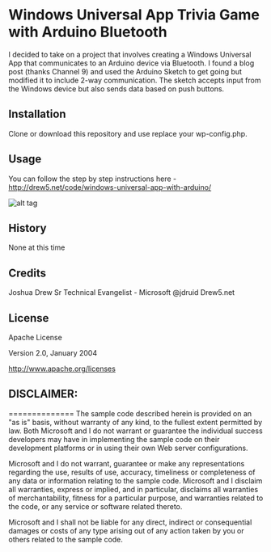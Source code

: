 # Windows Universal App Trivia Game with Arduino Bluetooth

I decided to take on a project that involves creating a Windows Universal App that communicates to an Arduino device via Bluetooth. I found a blog post (thanks Channel 9) and used the Arduino Sketch to get going but modified it to include 2-way communication. The sketch accepts input from the Windows device but also sends data based on push buttons.


## Installation

Clone or download this repository and use replace your wp-config.php.

## Usage

You can follow the step by step instructions here - 
http://drew5.net/code/windows-universal-app-with-arduino/

![alt tag](http://drew5.net/downloads/Bluetooth-Comm_bb.png)

## History

None at this time

## Credits

Joshua Drew
Sr Technical Evangelist - Microsoft
@jdruid
Drew5.net

## License

Apache License 

Version 2.0, January 2004 

http://www.apache.org/licenses


## DISCLAIMER:
==============
The sample code described herein is provided on an "as is" basis, without warranty of any kind, to the fullest extent permitted by law. Both Microsoft and I do not warrant or guarantee the individual success developers may have in implementing the sample code on their development platforms or in using their own Web server configurations. 

Microsoft and I do not warrant, guarantee or make any representations regarding the use, results of use, accuracy, timeliness or completeness of any data or information relating to the sample code. Microsoft and I disclaim all warranties, express or implied, and in particular, disclaims all warranties of merchantability, fitness for a particular purpose, and warranties related to the code, or any service or software related thereto. 

Microsoft and I shall not be liable for any direct, indirect or consequential damages or costs of any type arising out of any action taken by you or others related to the sample code.
